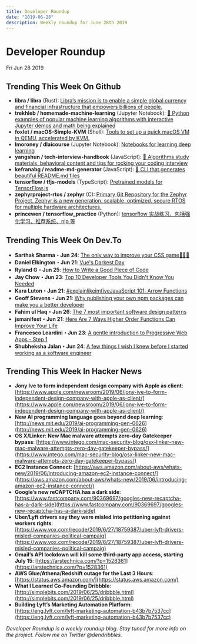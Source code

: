 ```yaml
---
title: Developer Roundup
date: "2019-06-28"
description: Weekly roundup for June 28th 2019
---
```


# Developer Roundup

Fri Jun 28 2019

## Trending This Week On Github

- **libra / libra** (Rust): [Libra’s mission is to enable a simple global currency and financial infrastructure that empowers billions of people.](https://github.com/libra/libra)
- **trekhleb / homemade-machine-learning** (Jupyter Notebook): [🤖 Python examples of popular machine learning algorithms with interactive Jupyter demos and math being explained](https://github.com/trekhleb/homemade-machine-learning)
- **foxlet / macOS-Simple-KVM** (Shell): [Tools to set up a quick macOS VM in QEMU, accelerated by KVM.](https://github.com/foxlet/macOS-Simple-KVM)
- **lmoroney / dlaicourse** (Jupyter Notebook): [Notebooks for learning deep learning](https://github.com/lmoroney/dlaicourse)
- **yangshun / tech-interview-handbook** (JavaScript): [💯 Algorithms study materials, behavioral content and tips for rocking your coding interview](https://github.com/yangshun/tech-interview-handbook)
- **kefranabg / readme-md-generator** (JavaScript): [📄 CLI that generates beautiful README.md files](https://github.com/kefranabg/readme-md-generator)
- **tensorflow / tfjs-models** (TypeScript): [Pretrained models for TensorFlow.js](https://github.com/tensorflow/tfjs-models)
- **zephyrproject-rtos / zephyr** (C): [Primary Git Repository for the Zephyr Project. Zephyr is a new generation, scalable, optimized, secure RTOS for multiple hardware architectures.](https://github.com/zephyrproject-rtos/zephyr)
- **princewen / tensorflow_practice** (Python): [tensorflow 实战练习，包括强化学习、推荐系统、nlp 等](https://github.com/princewen/tensorflow_practice)

## Trending This Week On Dev.To

- **Sarthak Sharma・Jun 24**: [The only way to improve your CSS game👩🏾‍🎨](https://dev.to/teamxenox/the-only-way-to-improve-your-css-game-1m2k)
- **Daniel Elkington・Jun 21**: [Vue's Darkest Day](https://dev.to/danielelkington/vue-s-darkest-day-3fgh)
- **Ryland G・Jun 25**: [How to Write a Good Piece of Code](https://dev.to/taillogs/how-to-write-a-good-piece-of-code-2gmj)
- **Jay Chow・Jun 23**: [Top 10 Developer Tools You Didn't Know You Needed](https://dev.to/shijiezhou/top-10-developer-tools-you-didn-t-know-you-needed-ncf)
- **Kara Luton・Jun 21**: [#explainlikeimfiveJavaScript 101: Arrow Functions](https://dev.to/karaluton/javascript-101-arrow-functions-jje)
- **Geoff Stevens・Jun 21**: [Why publishing your own npm packages can make you a better developer](https://dev.to/thegeoffstevens/why-publishing-your-own-npm-packages-can-make-you-a-better-developer-2lc6)
- **Fahim ul Haq・Jun 26**: [The 7 most important software design patterns](https://dev.to/fahimulhaq/the-7-most-important-software-design-patterns-2fea)
- **jsmanifest・Jun 21**: [Here Are 7 Ways Higher Order Functions Can Improve Your Life](https://dev.to/jsmanifest/here-are-7-ways-higher-order-functions-can-improve-your-life-1j)
- **Francesco Leardini・Jun 23**: [A gentle introduction to Progressive Web Apps - Step 1](https://dev.to/paco_ita/a-gentle-introduction-to-progressive-web-apps-step-1-24da)
- **Shubheksha Jalan・Jun 24**: [A few things I wish I knew before I started working as a software engineer](https://dev.to/shubheksha/a-few-things-i-wish-i-knew-before-i-started-working-as-a-software-engineer-3kd2)

## Trending This Week In Hacker News

- **Jony Ive to form independent design company with Apple as client**: [https://www.apple.com/newsroom/2019/06/jony-ive-to-form-independent-design-company-with-apple-as-client/](https://www.apple.com/newsroom/2019/06/jony-ive-to-form-independent-design-company-with-apple-as-client/)
- **New AI programming language goes beyond deep learning**: [http://news.mit.edu/2019/ai-programming-gen-0626](http://news.mit.edu/2019/ai-programming-gen-0626)
- **OS X/Linker: New Mac malware attempts zero-day Gatekeeper bypass**: [https://www.intego.com/mac-security-blog/osx-linker-new-mac-malware-attempts-zero-day-gatekeeper-bypass/](https://www.intego.com/mac-security-blog/osx-linker-new-mac-malware-attempts-zero-day-gatekeeper-bypass/)
- **EC2 Instance Connect**: [https://aws.amazon.com/about-aws/whats-new/2019/06/introducing-amazon-ec2-instance-connect/](https://aws.amazon.com/about-aws/whats-new/2019/06/introducing-amazon-ec2-instance-connect/)
- **Google’s new reCAPTCHA has a dark side**: [https://www.fastcompany.com/90369697/googles-new-recaptcha-has-a-dark-side](https://www.fastcompany.com/90369697/googles-new-recaptcha-has-a-dark-side)
- **Uber/Lyft drivers say they were misled into petitioning against workers rights**: [https://www.vox.com/recode/2019/6/27/18759387/uber-lyft-drivers-misled-companies-political-campaig](https://www.vox.com/recode/2019/6/27/18759387/uber-lyft-drivers-misled-companies-political-campaig)
- **Gmail’s API lockdown will kill some third-party app access, starting July 15**: [https://arstechnica.com/?p=1528361](https://arstechnica.com/?p=1528361)
- **AWS Glue/Athena/Redshift outage for the Last 3 Hours**: [https://status.aws.amazon.com/](https://status.aws.amazon.com/)
- **What I Learned Co-Founding Dribbble**: [http://simplebits.com/2019/06/25/dribbble.html](http://simplebits.com/2019/06/25/dribbble.html)
- **Building Lyft’s Marketing Automation Platform**: [https://eng.lyft.com/lyft-marketing-automation-b43b7b7537cc](https://eng.lyft.com/lyft-marketing-automation-b43b7b7537cc)

_Developer Roundup is a weekly roundup blog. Stay tuned for more info on the project. Follow me on Twitter @dendribbles._
